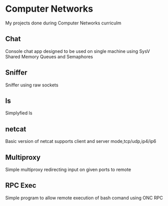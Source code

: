 # Computer Networks
My projects done during Computer Networks curriculm
## Chat
Console chat app designed to be used on single machine using SysV Shared Memory Queues and Semaphores
## Sniffer
Sniffer using raw sockets
## ls
Simplyfied ls
## netcat
Basic version of netcat supports client and server mode,tcp/udp,ip4/ip6
## Multiproxy
Simple multiproxy redirecting input on given ports to remote
## RPC Exec
Simple program to allow remote execution of bash comand using ONC RPC
